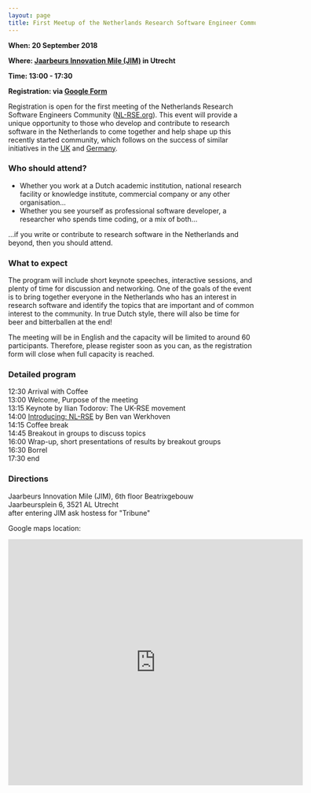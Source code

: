 ```yaml
---
layout: page
title: First Meetup of the Netherlands Research Software Engineer Community - register Now!
---
```


**When: 20 September 2018**

**Where: [Jaarbeurs Innovation Mile (JIM)](http://jim.spaces.nexudus.com/en) in Utrecht**

**Time: 13:00 - 17:30**

**Registration: via [Google Form](https://docs.google.com/forms/d/e/1FAIpQLSfCfzK1D6hsqVLkKgPGQ74i55pzV5DIvONCpRwCC1hXfda-ag/viewform)**

Registration is open for the first meeting of the Netherlands Research Software Engineers Community ([NL-RSE.org](http://nl-rse.org/)). This event will provide a unique opportunity to those who develop and contribute to research software in the Netherlands to come together and help shape up this recently started community, which follows on the success of similar initiatives in the [UK](https://rse.ac.uk/) and [Germany](http://www.de-rse.org/de/). 

### Who should attend?
* Whether you work at a Dutch academic institution, national research facility or knowledge institute, commercial company or any other organisation...
* Whether you see yourself as professional software developer, a researcher who spends  time coding, or a mix of both...

...if you write or contribute to research software in the Netherlands and beyond, then you should attend. 

### What to expect

The program will include short keynote speeches, interactive sessions, and plenty of time for discussion and networking. One of the goals of the event is to bring together everyone in the Netherlands who has an interest in research software and identify the topics that are important and of common interest to the community. In true Dutch style, there will also be time for beer and bitterballen at the end! 

The meeting will be in English and the capacity will be limited to around 60 participants. Therefore, please register soon as you can, as the registration form will close when full capacity is reached.

### Detailed program

12:30 Arrival with Coffee  
13:00 Welcome, Purpose of the meeting  
13:15 Keynote by Ilian Todorov: The UK-RSE movement  
14:00 [Introducing: NL-RSE](http://nl-rse.org/resources/NL-RSE-presentation-2018-09-20.pdf) by Ben van Werkhoven  
14:15 Coffee break  
14:45 Breakout in groups to discuss topics  
16:00 Wrap-up, short presentations of results by breakout groups  
16:30 Borrel  
17:30 end  

### Directions

Jaarbeurs Innovation Mile (JIM), 6th floor Beatrixgebouw  
Jaarbeursplein 6, 3521 AL Utrecht  
after entering JIM ask hostess for "Tribune"  

Google maps location:  

<div class="mapouter"><div class="gmap_canvas"><iframe width="600" height="500" id="gmap_canvas" src="https://maps.google.com/maps?q=jaarbeurs%20innovation%20mile%20utrecht&t=&z=17&ie=UTF8&iwloc=&output=embed" frameborder="0" scrolling="no" marginheight="0" marginwidth="0"></iframe></div><style>.mapouter{text-align:right;height:500px;width:600px;}.gmap_canvas {overflow:hidden;background:none!important;height:500px;width:600px;}</style></div>
